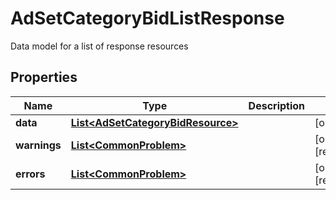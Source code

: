 

# AdSetCategoryBidListResponse

Data model for a list of response resources

## Properties

| Name | Type | Description | Notes |
|------------ | ------------- | ------------- | -------------|
|**data** | [**List&lt;AdSetCategoryBidResource&gt;**](AdSetCategoryBidResource.md) |  |  [optional] |
|**warnings** | [**List&lt;CommonProblem&gt;**](CommonProblem.md) |  |  [optional] [readonly] |
|**errors** | [**List&lt;CommonProblem&gt;**](CommonProblem.md) |  |  [optional] [readonly] |



